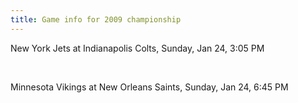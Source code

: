 ```yaml
---
title: Game info for 2009 championship
---
```

New York Jets at Indianapolis Colts, Sunday, Jan 24, 3:05 PM


<br/>

Minnesota Vikings at New Orleans Saints, Sunday, Jan 24, 6:45 PM

